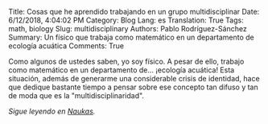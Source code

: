 Title: Cosas que he aprendido trabajando en un grupo multidisciplinar
Date: 6/12/2018, 4:04:02 PM
Category: Blog
Lang: es
Translation: True
Tags: math, biology
Slug: multidisciplinary
Authors: Pablo Rodríguez-Sánchez
Summary: Un físico que trabaja como matemático en un departamento de ecología acuática
Comments: True

Como algunos de ustedes saben, yo soy físico. A pesar de ello, trabajo como matemático en un departamento de... ¡ecología acuática! Esta situación, además de generarme una considerable crisis de identidad, hace que dedique bastante tiempo a pensar sobre ese concepto tan difuso y tan de moda que es la "multidisciplinaridad".

_Sigue leyendo en [Naukas](http://fuga.naukas.com/2018/06/12/grupo-multidisciplinar)._
